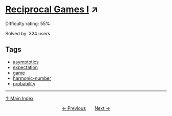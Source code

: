 # [Reciprocal Games I](https://projecteuler.net/problem=567) ↗️

Difficulty rating: 55%

Solved by: 324 users
## Tags

- [asymptotics](../tags/asymptotics.md)
- [expectation](../tags/expectation.md)
- [game](../tags/game.md)
- [harmonic-number](../tags/harmonic-number.md)
- [probability](../tags/probability.md)



---

[↑ Main Index](../README.md)


<div align=center><a href='566.md'>← Previous</a> &nbsp;&nbsp; &nbsp;&nbsp;  <a href='568.md'>Next →</a></div>
